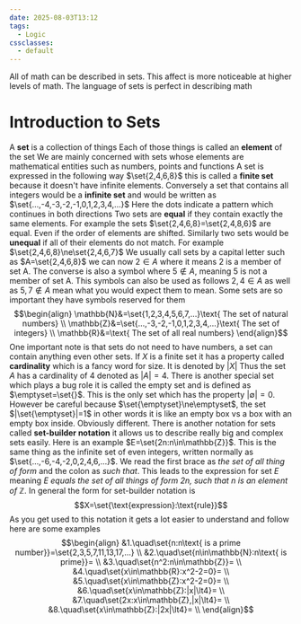 ```yaml
---
date: 2025-08-03T13:12
tags:
  - Logic
cssclasses:
  - default
---
```

All of math can be described in sets. This affect is more noticeable at higher levels of math. The language of sets is perfect in describing math

# Introduction to Sets
A **set** is a collection of things
Each of those things is called an **element** of the set
We are mainly concerned with sets whose elements are mathematical entities such as numbers, points and functions
A set is expressed in the following way $\set{2,4,6,8}$ this is called a **finite set** because it doesn't have infinite elements. Conversely a set that contains all integers would be a **infinite set** and would be written as $\set{...,-4,-3,-2,-1,0,1,2,3,4,...}$
Here the dots indicate a pattern which continues in both directions
Two sets are **equal** if they contain exactly the same elements. For example the sets $\set{2,4,6,8}=\set{2,4,8,6}$ are equal. Even if the order of elements are shifted. Similarly two sets would be **unequal** if all of their elements do not match. For example $\set{2,4,6,8}\ne\set{2,4,6,7}$ 
We usually call sets by a capital letter such as $A=\set{2,4,6,8}$ we can now $2\in A$ where it means 2 is a member of set A. The converse is also a symbol where $5\notin A$, meaning 5 is not a member of set A. This symbols can also be used as follows $2,4\in A$ as well as $5,7\notin A$ mean what you would expect them to mean.
Some sets are so important they have symbols reserved for them
$$\begin{align}
\mathbb{N}&=\set{1,2,3,4,5,6,7,...}\text{ The set of natural numbers} \\
\mathbb{Z}&=\set{...,-3,-2,-1,0,1,2,3,4,...}\text{ The set of integers} \\
\mathbb{R}&=\text{ The set of all real numbers}
\end{align}$$
One important note is that sets do not need to have numbers, a set can contain anything even other sets.
If $X$ is a finite set it has a property called **cardinality** which is a fancy word for size. It is denoted by $|X|$ Thus the set $A$ has a cardinality of 4 denoted as $|A|=4$. There is another special set which plays a bug role it is called the empty set and is defined as $\emptyset=\set{}$. This is the only set which has the property $|\emptyset|=0$. However be careful because $\set{\emptyset}\ne\emptyset$, the set $|\set{\emptyset}|=1$ in other words it is like an empty box vs a box with an empty box inside. Obviously different.
There is another notation for sets called **set-builder notation** it allows us to describe really big and complex sets easily. Here is an example $E=\set{2n:n\in\mathbb{Z}}$. This is the same thing as the infinite set of even integers, written normally as $\set{...,-6,-4,-2,0,2,4,6,...}$. We read the first brace as *the set of all thing of form* and the colon as *such that*. This leads to the expression for set $E$ meaning *E equals the set of all things of form $2n$, such that $n$ is an element of $\mathbb{Z}$*. In general the form for set-builder notation is $$X=\set{\text{expression}:\text{rule}}$$
As you get used to this notation it gets a lot easier to understand and follow here are some examples
$$\begin{align}
&1.\quad\set{n:n\text{ is a prime number}}=\set{2,3,5,7,11,13,17,...} \\
&2.\quad\set{n\in\mathbb{N}:n\text{ is prime}}= \\
&3.\quad\set{n^2:n\in\mathbb{Z}}= \\
&4.\quad\set{x\in\mathbb{R}:x^2-2=0}= \\
&5.\quad\set{x\in\mathbb{Z}:x^2-2=0}= \\
&6.\quad\set{x\in\mathbb{Z}:|x|\lt4}= \\
&7.\quad\set{2x:x\in\mathbb{Z},|x|\lt4}= \\
&8.\quad\set{x\in\mathbb{Z}:|2x|\lt4}= \\
\end{align}$$
